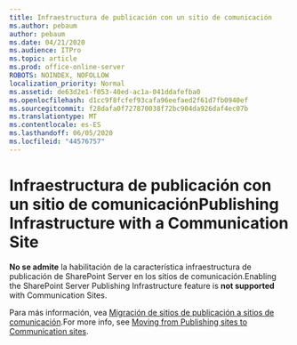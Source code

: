 ```yaml
---
title: Infraestructura de publicación con un sitio de comunicación
ms.author: pebaum
author: pebaum
ms.date: 04/21/2020
ms.audience: ITPro
ms.topic: article
ms.prod: office-online-server
ROBOTS: NOINDEX, NOFOLLOW
localization_priority: Normal
ms.assetid: de63d2e1-f053-40ed-ac1a-041ddafefba0
ms.openlocfilehash: d1cc9f8fcfef93cafa96eefaed2f61d7fb0940ef
ms.sourcegitcommit: f28dafa0f727870038f72bc904da926daf4ec07b
ms.translationtype: MT
ms.contentlocale: es-ES
ms.lasthandoff: 06/05/2020
ms.locfileid: "44576757"
---
```

# <a name="publishing-infrastructure-with-a-communication-site"></a><span data-ttu-id="7cf95-102">Infraestructura de publicación con un sitio de comunicación</span><span class="sxs-lookup"><span data-stu-id="7cf95-102">Publishing Infrastructure with a Communication Site</span></span>


<span data-ttu-id="7cf95-103">**No se admite** la habilitación de la característica infraestructura de publicación de SharePoint Server en los sitios de comunicación.</span><span class="sxs-lookup"><span data-stu-id="7cf95-103">Enabling the SharePoint Server Publishing Infrastructure feature is **not supported** with Communication Sites.</span></span> 
  
<span data-ttu-id="7cf95-104">Para más información, vea [Migración de sitios de publicación a sitios de comunicación](https://docs.microsoft.com/sharepoint/publishing-sites-classic-to-modern-experience).</span><span class="sxs-lookup"><span data-stu-id="7cf95-104">For more info, see [Moving from Publishing sites to Communication sites](https://docs.microsoft.com/sharepoint/publishing-sites-classic-to-modern-experience).</span></span> 
  

